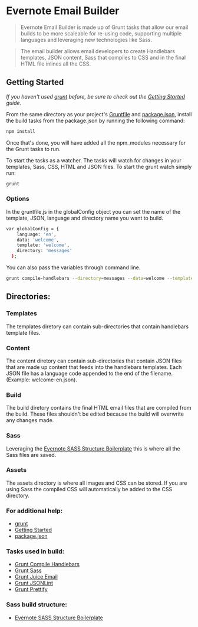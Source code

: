 # Evernote Email Builder

> Evernote Email Builder is made up of Grunt tasks that allow our email builds to be more scaleable for re-using code, supporting multiple languages and leveraging new technologies like Sass.

> The email builder allows email developers to create Handlebars templates, JSON content, Sass that compiles to CSS and in the final HTML file inlines all the CSS.

## Getting Started
_If you haven't used [grunt](http://gruntjs.com/) before, be sure to check out the [Getting Started](http://gruntjs.com/getting-started) guide._

From the same directory as your project's [Gruntfile](http://gruntjs.com/api/grunt.file) and [package.json](https://www.npmjs.org/doc/files/package.json.html), install the build tasks from the package.json by running the following command:

```bash
npm install
```

Once that's done, you will have added all the npm_modules necessary for the Grunt tasks to run.

To start the tasks as a watcher. The tasks will watch for changes in your templates, Sass, CSS, HTML and JSON files. To start the grunt watch simply run:

```bash
grunt
```

### Options
In the gruntfile.js in the globalConfig object you can set the name of the template, JSON, language and directory name you want to build.

```bash
var globalConfig = {
    language: 'en',
    data: 'welcome',
    template: 'welcome',
    directory: 'messages'
  };
```

You can also pass the variables through command line.

```bash
grunt compile-handlebars --directory=messages --data=welcome --template=welcome --lang=en
```

## Directories:
### Templates
The templates diretory can contain sub-directories that contain handlebars template files.

### Content
The content diretory can contain sub-directories that contain JSON files that are made up content that feeds into the handlebars templates. Each JSON file has a language code appended to the end of the filename. (Example: welcome-en.json).

### Build
The build diretory contains the final HTML email files that are compiled from the build. These files shouldn't be edited because the build will overwrite any changes made.

### Sass
Leveraging the [Evernote SASS Structure Boilerplate](https://github.com/evernote/sass-build-structure) this is where all the Sass files are saved.

### Assets
The assets directory is where all images and CSS can be stored. If you are using Sass the compiled CSS will automatically be added to the CSS directory.

### For additional help:
* [grunt](http://gruntjs.com/)
* [Getting Started](https://github.com/gruntjs/grunt/blob/devel/docs/getting_started.md)
* [package.json](https://npmjs.org/doc/json.html)

### Tasks used in build:
* [Grunt Compile Handlebars](https://github.com/patrickkettner/grunt-compile-handlebars)
* [Grunt Sass](https://github.com/sindresorhus/grunt-sass)
* [Grunt Juice Email](https://github.com/disintegrator/grunt-juice-email)
* [Grunt JSONLint](https://github.com/brandonramirez/grunt-jsonlint)
* [Grunt Prettify](https://github.com/jonschlinkert/grunt-prettify)

### Sass build structure:
* [Evernote SASS Structure Boilerplate](https://github.com/evernote/sass-build-structure)

